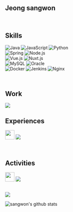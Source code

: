 ## Jeong sangwon

<br>

## Skills

![Java](https://img.shields.io/badge/java-%23ED8B00.svg?style=for-the-badge&logo=java&logoColor=white) ![JavaScript](https://img.shields.io/badge/javascript-%23323330.svg?style=for-the-badge&logo=javascript&logoColor=%23F7DF1E) ![Python](https://img.shields.io/badge/Python-3766AB.svg?style=for-the-badge&logo=python&logoColor=white) 
<br>
![Spring](https://img.shields.io/badge/spring-%236DB33F.svg?style=for-the-badge&logo=spring&logoColor=white) ![Node.js](https://img.shields.io/badge/Node.js-339933.svg?style=for-the-badge&logo=Node.js&logoColor=white)
<br>
![Vue.js](https://img.shields.io/badge/Vue.js-4FC08D.svg?style=for-the-badge&logo=Vue.js&logoColor=white) ![Nuxt.js](https://img.shields.io/badge/Nuxt.js-00DC82.svg?style=for-the-badge&logo=Nuxt.js&logoColor=white)
<br>
![MySQL](https://img.shields.io/badge/mysql-4479A1.svg?style=for-the-badge&logo=mysql&logoColor=white) ![Oracle](https://img.shields.io/badge/oracle-F80000.svg?style=for-the-badge&logo=Oracle&logoColor=white) 
<br>
![Docker](https://img.shields.io/badge/docker-%230db7ed.svg?style=for-the-badge&logo=docker&logoColor=white) ![Jenkins](https://img.shields.io/badge/jenkins-%232C5263.svg?style=for-the-badge&logo=jenkins&logoColor=white) ![Nginx](https://img.shields.io/badge/nginx-%23009639.svg?style=for-the-badge&logo=nginx&logoColor=white)

<br>

 ## Work
<img src='https://img.shields.io/badge/LG CNS 2021.08%20~-A50034.svg?style=for-the-badge&logo=lg&logoColor=white'>
 
<br>
 
## Experiences
<img src='https://user-images.githubusercontent.com/37393736/146933065-62653135-3765-4cc0-85e5-015db580aac0.png' width='30px'> <img src='https://img.shields.io/badge/-LikeLion%202018.03%20~%202019.12-%23ED8B00.svg?style=for-the-badge'>

<br>

## Activities

<div float='left'>
<img src='https://user-images.githubusercontent.com/54518332/129337654-f9a32192-68fa-4397-b63c-2220431469ad.png' width='30px'> <img src='https://img.shields.io/badge/-Today%20I%20Learned%20Study%20Group%202021.02~-%2378fbd2.svg?style=for-the-badge&link=http://right&link=https://github.com/Today-I-Learn'>
</div>
<br>

<a href="https://hits.seeyoufarm.com" align='right'><img src="https://hits.seeyoufarm.com/api/count/incr/badge.svg?url=https%3A%2F%2Fgithub.com%2Fvincentj2&count_bg=%233DACC8&title_bg=%23555555&icon=pinboard.svg&icon_color=%23E7E7E7&title=hits&edge_flat=true"/></a>

 ![sangwon's github stats](https://github-readme-stats.vercel.app/api?username=vincentj2&show_icons=true)
